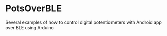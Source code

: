 # PotsOverBLE
Several examples of how to control digital potentiometers with Android app over BLE using Arduino
